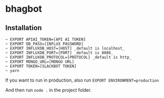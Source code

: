 # bhagbot

## Installation
```
~ EXPORT APIAI_TOKEN=[API AI TOKEN]
~ EXPORT DB_PASS=[INFLUX PASSWORD]
~ EXPORT INFLUXDB_HOST=[HOST] _default is localhost_
~ EXPORT INFLUXDB_PORT=[PORT] _default is 8086_
~ EXPORT INFLUXDB_PROTOCOL=[PROTOCOL] _default is http_
~ EXPORT MONGO_URL=[MONGO URL]
~ EXPORT TOKEN=[SLACKBOT TOKEN]
~ yarn
```

If you want to run in production, also run `EXPORT ENVIRONMENT=production`

And then run `node .` in the project folder.
